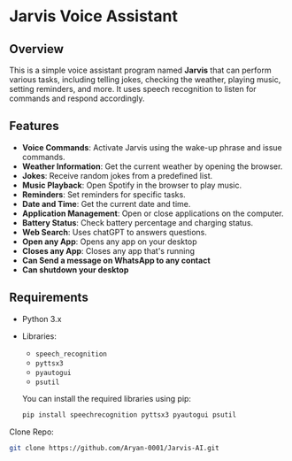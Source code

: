 # Jarvis Voice Assistant

## Overview
This is a simple voice assistant program named **Jarvis** that can perform various tasks, including telling jokes, checking the weather, playing music, setting reminders, and more. It uses speech recognition to listen for commands and respond accordingly.

## Features
- **Voice Commands**: Activate Jarvis using the wake-up phrase and issue commands.
- **Weather Information**: Get the current weather by opening the browser.
- **Jokes**: Receive random jokes from a predefined list.
- **Music Playback**: Open Spotify in the browser to play music.
- **Reminders**: Set reminders for specific tasks.
- **Date and Time**: Get the current date and time.
- **Application Management**: Open or close applications on the computer.
- **Battery Status**: Check battery percentage and charging status.
- **Web Search**: Uses chatGPT to answers questions.
- **Open any App**: Opens any app on your desktop
- **Closes any App**: Closes any app that's running
- **Can Send a message on WhatsApp to any contact**
- **Can shutdown your desktop**

## Requirements
- Python 3.x
- Libraries:
  - `speech_recognition`
  - `pyttsx3`
  - `pyautogui`
  - `psutil`
  
  You can install the required libraries using pip:
  ```bash
  pip install speechrecognition pyttsx3 pyautogui psutil


Clone Repo:
```bash
git clone https://github.com/Aryan-0001/Jarvis-AI.git
